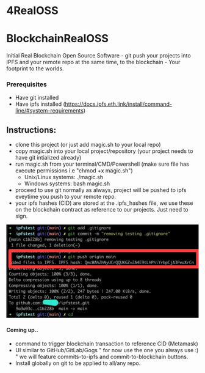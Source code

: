 # 4RealOSS

# BlockchainRealOSS
Initial Real Blockchain Open Source Software - git push your projects into IPFS and your remote repo at the same time, to the blockchain - Your footprint to the worlds.
### Prerequisites
- Have git installed
- Have ipfs installed (https://docs.ipfs.eth.link/install/command-line/#system-requirements)

## Instructions:
- clone this project (or just add magic.sh to your local repo)
- copy magic.sh into your local project/repository (your project needs to have git intialized already)
- run magic.sh from your terminal/CMD/Powershell (make sure file has execute permissions i.e "chmod +x magic.sh")
  - Unix/Linux systems: ./magic.sh
  - Windows systems: bash magic.sh
- proceed to use git normally as always, project will be pushed to ipfs eveytime you push to your remote repo.
- your ipfs hashes (CID) are stored at the .ipfs_hashes file, we use these on the blockchain contract as reference to our projects. Just need to sign.

![IPFS_hash](IPFS_hash.jpeg)

#### Coming up..
- command to trigger blockchain transaction to reference CID (Metamask)
- UI similar to GitHub/GitLab/Gogs " for now use the one you always use :) " we will feature commits-to-ipfs and commit-to-blockchain buttons.
- Install globally on git to be applied to all/any repo.
